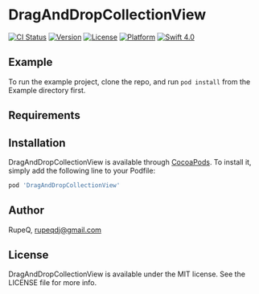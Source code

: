 # DragAndDropCollectionView

[![CI Status](http://img.shields.io/travis/RupeQ/DragAndDropCollectionView.svg?style=flat)](https://travis-ci.org/RupeQ/DragAndDropCollectionView)
[![Version](https://img.shields.io/cocoapods/v/DragAndDropCollectionView.svg?style=flat)](http://cocoapods.org/pods/DragAndDropCollectionView)
[![License](https://img.shields.io/cocoapods/l/DragAndDropCollectionView.svg?style=flat)](http://cocoapods.org/pods/DragAndDropCollectionView)
[![Platform](https://img.shields.io/cocoapods/p/DragAndDropCollectionView.svg?style=flat)](http://cocoapods.org/pods/DragAndDropCollectionView)
[![Swift 4.0](https://img.shields.io/badge/Swift-4.0-orange.svg?style=flat)](https://swift.org/)

## Example

To run the example project, clone the repo, and run `pod install` from the Example directory first.

## Requirements

## Installation

DragAndDropCollectionView is available through [CocoaPods](http://cocoapods.org). To install
it, simply add the following line to your Podfile:

```ruby
pod 'DragAndDropCollectionView'
```

## Author

RupeQ, rupeqdj@gmail.com

## License

DragAndDropCollectionView is available under the MIT license. See the LICENSE file for more info.
